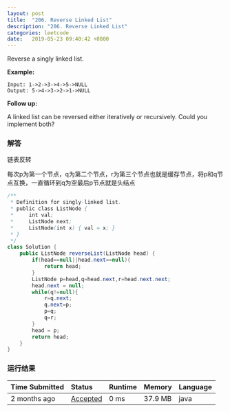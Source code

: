 ```yaml
---
layout: post
title:  "206. Reverse Linked List"
description: "206. Reverse Linked List"
categories: leetcode
date:   2019-05-23 09:40:42 +0800
---
```


Reverse a singly linked list.

**Example:**

```
Input: 1->2->3->4->5->NULL
Output: 5->4->3->2->1->NULL
```

**Follow up:**

A linked list can be reversed either iteratively or recursively. Could you implement both?

### 解答

链表反转

每次p为第一个节点，q为第二个节点，r为第三个节点也就是缓存节点，将p和q节点互换，一直循环到q为空最后p节点就是头结点

```java
/**
 * Definition for singly-linked list.
 * public class ListNode {
 *     int val;
 *     ListNode next;
 *     ListNode(int x) { val = x; }
 * }
 */
class Solution {
    public ListNode reverseList(ListNode head) {
        if(head==null||head.next==null){
            return head;
        }
        ListNode p=head,q=head.next,r=head.next.next;
        head.next = null;
        while(q!=null){
            r=q.next;
            q.next=p;
            p=q;
            q=r;
        }
        head = p;
        return head;
    }
}
```

### 运行结果

| Time Submitted | Status                                                       | Runtime | Memory  | Language |
| :------------- | :----------------------------------------------------------- | :------ | :------ | :------- |
| 2 months ago   | [Accepted](https://leetcode.com/submissions/detail/214457501/) | 0 ms    | 37.9 MB | java     |